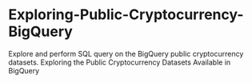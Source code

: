 # Exploring-Public-Cryptocurrency-BigQuery
Explore and perform SQL query on the BigQuery public cryptocurrency datasets.  Exploring the Public Cryptocurrency Datasets Available in BigQuery
